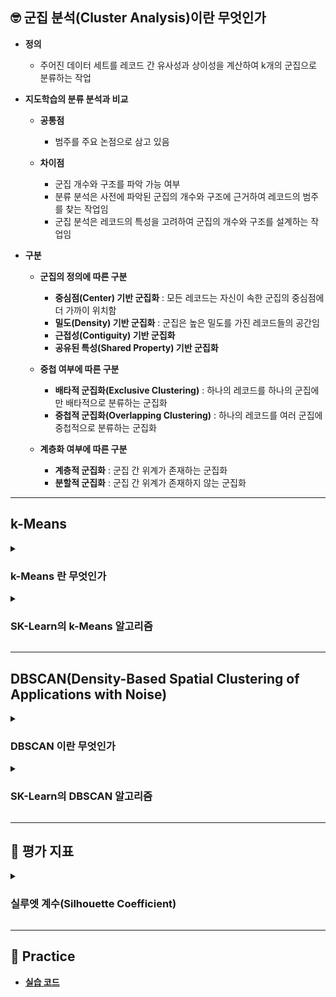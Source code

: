 ## 🤓 군집 분석(Cluster Analysis)이란 무엇인가

- **정의**
    - 주어진 데이터 세트를 레코드 간 유사성과 상이성을 계산하여 k개의 군집으로 분류하는 작업

- **지도학습의 분류 분석과 비교**
    - **공통점**
        - 범주를 주요 논점으로 삼고 있음
    
    - **차이점**
        - 군집 개수와 구조를 파악 가능 여부
        - 분류 분석은 사전에 파악된 군집의 개수와 구조에 근거하여 레코드의 범주를 찾는 작업임
        - 군집 분석은 레코드의 특성을 고려하여 군집의 개수와 구조를 설계하는 작업임

- **구분**
    - **군집의 정의에 따른 구분**
        - **중심점(Center) 기반 군집화** : 모든 레코드는 자신이 속한 군집의 중심점에 더 가까이 위치함
        - **밀도(Density) 기반 군집화** : 군집은 높은 밀도를 가진 레코드들의 공간임
        - **근접성(Contiguity) 기반 군집화**
        - **공유된 특성(Shared Property) 기반 군집화**

    - **중첩 여부에 따른 구분**
        - **배타적 군집화(Exclusive Clustering)** : 하나의 레코드를 하나의 군집에만 배타적으로 분류하는 군집화
        - **중첩적 군집화(Overlapping Clustering)** : 하나의 레코드를 여러 군집에 중첩적으로 분류하는 군집화
    
    - **계층화 여부에 따른 구분**
        - **계층적 군집화** : 군집 간 위계가 존재하는 군집화
        - **분할적 군집화** : 군집 간 위계가 존재하지 않는 군집화

---

## k-Means

<details><summary><h3>k-Means 란 무엇인가</h3></summary>

- **정의**
    - 중심점 기반 배타적, 분할적 군집화 알고리즘

- **목표**
    - 각 군집의 Means를 최소화하는 것

        - `k` : k개의 군집
        - `Means` : 중심점과 레코드 간 평균 거리
        - `centroid` : 중심점

- **과정**
    - 데이터 세트를 그래프에 묘사함
    - `k` 개의 `centroid` 을 그래프 상에 임의로 배치함
    - 레코드를 가장 가까이 위치한 `centroid` 의 군집으로 군집화함
    - `Means` 를 계산하여 `centroid` 의 위치를 군집의 중심으로 재배치함
    - 레코드를 가장 가까이 위치한 `centroid` 의 군집으로 재군집화함
    - `Means` 를 계산하여 `centroid` 의 위치를 군집의 중심으로 재배치함
    - `Means` 가 최소화될 때까지 이상의 절차를 반복함

</details>

<details><summary><h3>SK-Learn의 k-Means 알고리즘</h3></summary>

- **사용 방법**

    ```
    ```

- **주요 하이퍼파라미터**

- **다음의 속성을 통해 훈련된 모델의 정보를 확인할 수 있음**

- **최적의 k 구하기**

</details>

---

## DBSCAN(Density-Based Spatial Clustering of Applications with Noise)

<details><summary><h3>DBSCAN 이란 무엇인가</h3></summary>

- **정의**
    - 밀도 기반 배타적, 분할적 군집화 알고리즘

</details>

<details><summary><h3>SK-Learn의 DBSCAN 알고리즘</h3></summary>

- **사용 방법**

    ```
    ```

- **주요 하이퍼파라미터**

- **다음의 속성을 통해 훈련된 모델의 정보를 확인할 수 있음**

</details>

---

## 💯 평가 지표

<details><summary><h3>실루엣 계수(Silhouette Coefficient)</h3></summary>

- **평가 지표**
    - **군집 분석의 목표** : 군집 간 거리는 멀고, 군집 내 레코드 간 거리는 가깝게 군집화하는 것
    - **실루엣 계수(Silhouette Coefficient)** : 

</details>

---

## 📝 Practice

- [**실습 코드**]()